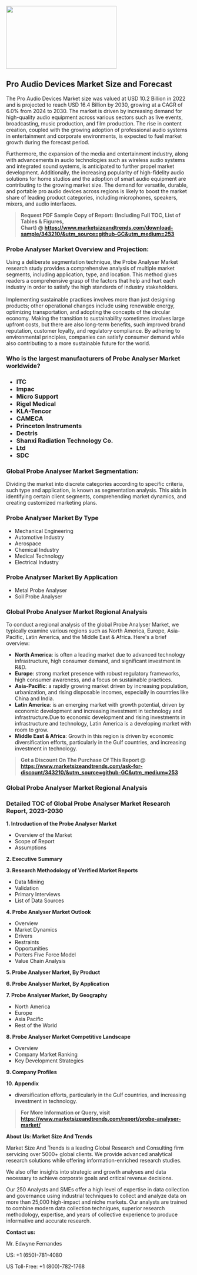 <p><img class="alignnone size-medium wp-image-20088" src="https://ffe5etoiles.com/wp-content/uploads/2024/12/MST1-300x171.png" alt="" width="300" height="171" /></p><h2>Pro Audio Devices Market Size and Forecast</h2><p>The Pro Audio Devices Market size was valued at USD 10.2 Billion in 2022 and is projected to reach USD 16.4 Billion by 2030, growing at a CAGR of 6.0% from 2024 to 2030. The market is driven by increasing demand for high-quality audio equipment across various sectors such as live events, broadcasting, music production, and film production. The rise in content creation, coupled with the growing adoption of professional audio systems in entertainment and corporate environments, is expected to fuel market growth during the forecast period.</p><p>Furthermore, the expansion of the media and entertainment industry, along with advancements in audio technologies such as wireless audio systems and integrated sound systems, is anticipated to further propel market development. Additionally, the increasing popularity of high-fidelity audio solutions for home studios and the adoption of smart audio equipment are contributing to the growing market size. The demand for versatile, durable, and portable pro audio devices across regions is likely to boost the market share of leading product categories, including microphones, speakers, mixers, and audio interfaces.</p></p><blockquote id="" class=""><strong>Request PDF Sample Copy of Report: (Including Full TOC, List of Tables &amp; Figures, Chart)&nbsp;@&nbsp;<strong><a href="https://www.marketsizeandtrends.com/download-sample/343210/&utm_source=github-GC&utm_medium=253" target="_blank">https://www.marketsizeandtrends.com/download-sample/343210/&utm_source=github-GC&utm_medium=253</a></strong></strong></blockquote><h3 id="" class="">Probe Analyser Market&nbsp;Overview and Projection:</h3><p id="" class="">Using a deliberate segmentation technique, the Probe Analyser Market research study provides a comprehensive analysis of multiple market segments, including application, type, and location. This method gives readers a comprehensive grasp of the factors that help and hurt each industry in order to satisfy the high standards of industry stakeholders. <br /> <br />Implementing sustainable practices involves more than just designing products; other operational changes include using renewable energy, optimizing transportation, and adopting the concepts of the circular economy. Making the transition to sustainability sometimes involves large upfront costs, but there are also long-term benefits, such improved brand reputation, customer loyalty, and regulatory compliance. By adhering to environmental principles, companies can satisfy consumer demand while also contributing to a more sustainable future for the world.</p><h3 id="" class="">Who is the largest manufacturers of&nbsp;Probe Analyser Market worldwide?</h3><h3 class=""><p><ul><li>ITC </li><li> Impac </li><li> Micro Support </li><li> Rigel Medical </li><li> KLA-Tencor </li><li> CAMECA </li><li> Princeton Instruments </li><li> Dectris </li><li> Shanxi Radiation Technology Co. </li><li> Ltd </li><li> SDC</li></ul></p></h3><h3 id="" class="">Global&nbsp;Probe Analyser Market Segmentation:</h3><p id="" class="">Dividing the market into discrete categories according to specific criteria, such type and application, is known as segmentation analysis. This aids in identifying certain client segments, comprehending market dynamics, and creating customized marketing plans.</p><h3 id="" class="">Probe Analyser Market&nbsp;By Type</h3><p><p><ul><li>Mechanical Engineering</li><li> Automotive Industry</li><li> Aerospace</li><li> Chemical Industry</li><li> Medical Technology</li><li> Electrical Industry</p></li></ul></p></p><h3 id="" class="">Probe Analyser Market&nbsp;By Application</h3><p class=""><p><ul><li>Metal Probe Analyser</li><li> Soil Probe Analyser</li></ul></p></p><h3 id="" class="">Global Probe Analyser Market Regional Analysis</h3><p id="" class="">To conduct a regional analysis of the global Probe Analyser Market, we typically examine various regions such as North America, Europe, Asia-Pacific, Latin America, and the Middle East &amp; Africa. Here's a brief overview:</p><ul><li><strong>North America</strong>: is often a leading market due to advanced technology infrastructure, high consumer demand, and significant investment in R&amp;D.</li><li><strong>Europe</strong>: strong market presence with robust regulatory frameworks, high consumer awareness, and a focus on sustainable practices.</li><li><strong>Asia-Pacific</strong>: a rapidly growing market driven by increasing population, urbanization, and rising disposable incomes, especially in countries like China and India.</li><li><strong>Latin America</strong>: is an emerging market with growth potential, driven by economic development and increasing investment in technology and infrastructure.Due to economic development and rising investments in infrastructure and technology, Latin America is a developing market with room to grow.</li><li><strong>Middle East &amp; Africa</strong>: Growth in this region is driven by economic diversification efforts, particularly in the Gulf countries, and increasing investment in technology.</li></ul><blockquote id="" class=""><strong>Get a Discount On The Purchase Of This Report @ <strong><a href="https://www.marketsizeandtrends.com/ask-for-discount/343210/&utm_source=github-GC&utm_medium=253" target="_blank">https://www.marketsizeandtrends.com/ask-for-discount/343210/&utm_source=github-GC&utm_medium=253</a></strong></strong></blockquote><h3 id="" class="">Global Probe Analyser Market Regional Analysis</h3><h3 id="" class="">Detailed TOC of Global Probe Analyser Market Research Report, 2023-2030</h3><p id="" class=""><strong>1. Introduction of the Probe Analyser Market</strong></p><ul><li>Overview of the Market</li><li>Scope of Report</li><li>Assumptions</li></ul><p id="" class=""><strong>2. Executive Summary</strong></p><p id="" class=""><strong>3. Research Methodology of Verified Market Reports</strong></p><ul><li>Data Mining</li><li>Validation</li><li>Primary Interviews</li><li>List of Data Sources</li></ul><p id="" class=""><strong>4. Probe Analyser Market Outlook</strong></p><ul><li>Overview</li><li>Market Dynamics</li><li>Drivers</li><li>Restraints</li><li>Opportunities</li><li>Porters Five Force Model</li><li>Value Chain Analysis</li></ul><p id="" class=""><strong>5. Probe Analyser Market, By Product</strong></p><p id="" class=""><strong>6. Probe Analyser Market, By Application</strong></p><p id="" class=""><strong>7. Probe Analyser Market, By Geography</strong></p><ul><li>North America</li><li>Europe</li><li>Asia Pacific</li><li>Rest of the World</li></ul><p id="" class=""><strong>8. Probe Analyser Market Competitive Landscape</strong></p><ul><li>Overview</li><li>Company Market Ranking</li><li>Key Development Strategies</li></ul><p id="" class=""><strong>9. Company Profiles</strong></p><p id="" class=""><strong>10. Appendix</strong></p><ul><li>diversification efforts, particularly in the Gulf countries, and increasing investment in technology.</li></ul><blockquote id="" class=""><strong>For More Information or Query, visit <strong><strong><a href="https://www.marketsizeandtrends.com/report/probe-analyser-market/" target="_blank">https://www.marketsizeandtrends.com/report/probe-analyser-market/</a></strong></strong></strong></blockquote><p id="" class=""><strong>About Us: Market Size And Trends</strong></p><p id="" class="">Market Size And Trends is a leading Global Research and Consulting firm servicing over 5000+ global clients. We provide advanced analytical research solutions while offering information-enriched research studies.</p><p id="" class="">We also offer insights into strategic and growth analyses and data necessary to achieve corporate goals and critical revenue decisions.</p><p id="" class="">Our 250 Analysts and SMEs offer a high level of expertise in data collection and governance using industrial techniques to collect and analyze data on more than 25,000 high-impact and niche markets. Our analysts are trained to combine modern data collection techniques, superior research methodology, expertise, and years of collective experience to produce informative and accurate research.</p><p id="" class=""><strong>Contact us:</strong></p><p id="" class="">Mr. Edwyne Fernandes</p><p id="" class="">US: +1 (650)-781-4080</p><p id="" class="">US Toll-Free: +1 (800)-782-1768</p>
